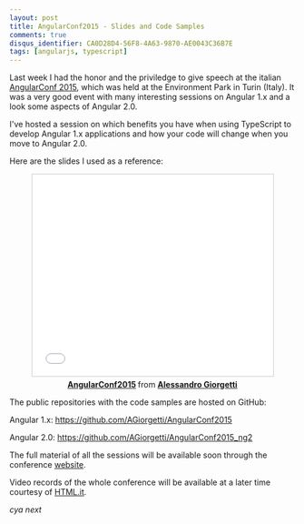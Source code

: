 ```yaml
---
layout: post
title: AngularConf2015 - Slides and Code Samples
comments: true
disqus_identifier: CA0D28D4-56F8-4A63-9870-AE0043C36B7E
tags: [angularjs, typescript]
---
```


Last week I had the honor and the priviledge to give speech at the italian [AngularConf 2015](http://2015.angularconf.it/), which was held at the Environment Park in Turin (Italy). It was a very good event with many interesting sessions on Angular 1.x and a look some aspects of Angular 2.0.

I've hosted a session on which benefits you have when using TypeScript to develop Angular 1.x applications and how your code will change when you move to Angular 2.0.

Here are the slides I used as a reference:

<div style="text-align: center; width: 100%; margin-bottom: 1em">
<iframe src="//www.slideshare.net/slideshow/embed_code/key/CQ0sZloSTZ2Dmt" width="425" height="355" frameborder="0" marginwidth="0" marginheight="0" scrolling="no" style="border:1px solid #CCC; border-width:1px; margin-bottom:5px; max-width: 100%;" allowfullscreen> </iframe> <div style="margin-bottom:5px"> <strong> <a href="//www.slideshare.net/giorgettialessandro/angularconf2015" title="AngularConf2015" target="_blank">AngularConf2015</a> </strong> from <strong><a href="//www.slideshare.net/giorgettialessandro" target="_blank">Alessandro Giorgetti</a></strong> </div>
</div>

The public repositories with the code samples are hosted on GitHub:

Angular 1.x: <https://github.com/AGiorgetti/AngularConf2015>

Angular 2.0: <https://github.com/AGiorgetti/AngularConf2015_ng2>

The full material of all the sessions will be available soon through the conference [website](http://2015.angularconf.it/).

Video records of the whole conference will be available at a later time courtesy of [HTML.it](http://www.html.it/).

_cya next_